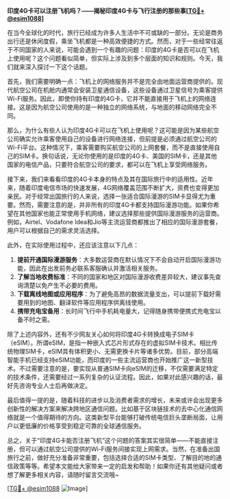 **印度4G卡可以注册飞机吗？——揭秘印度4G卡与飞行注册的那些事[[TG💪+ @esim1088](https://t.me/s/esim1088)]**

在当今全球化的时代，旅行已经成为许多人生活中不可或缺的一部分。无论是商务出行还是休闲度假，乘坐飞机都是一种高效便捷的方式。然而，对于一些经常往返于不同国家的人来说，可能会遇到一个有趣的问题：印度的4G卡是否可以在飞机上使用呢？这个问题看似简单，但实际上涉及到多个层面的知识和规则。今天，我们就来深入探讨一下这个话题。

首先，我们需要明确一点：飞机上的网络服务并不是完全由地面运营商提供的。现代航空公司在机舱内通常会安装卫星通信设备，这些设备通过卫星信号为乘客提供Wi-Fi服务。因此，即使你持有印度的4G卡，它并不能直接用于飞机上的网络连接。这是因为航空公司使用的是一种独立的网络系统，与地面的移动网络完全不同。

那么，为什么有些人认为印度4G卡可以在飞机上使用呢？这可能是因为某些航空公司确实允许乘客使用自己的设备进行网络连接，但前提是必须通过航空公司的Wi-Fi平台。这种情况下，乘客需要购买航空公司的上网套餐，而不是直接使用自己的SIM卡。换句话说，无论你使用的是印度的4G卡、美国的SIM卡，还是其他国家的电信产品，只要符合航空公司的要求，都可以在飞机上享受网络服务。

接下来，我们来看看印度的4G卡本身的特点及其在国际旅行中的适用性。近年来，随着印度电信市场的快速发展，4G网络覆盖范围不断扩大，资费也变得更加亲民。对于经常出国旅行的人来说，选择一张适合国际漫游的SIM卡显得尤为重要。然而，需要注意的是，并非所有的印度4G卡都支持国际漫游功能。如果你希望在其他国家也能正常使用手机网络，建议选择那些提供国际漫游服务的运营商。例如，Airtel、Vodafone Idea和Jio等主流运营商都推出了相应的国际漫游套餐，用户可以根据自己的需求灵活选择。

此外，在实际使用过程中，还应该注意以下几点：

1. **提前开通国际漫游服务**：大多数运营商在默认情况下不会自动开启国际漫游功能，因此在出发前务必联系客服确认并激活相关服务。
2. **了解当地收费标准**：不同的国家和地区对国际漫游收费差异较大，建议事先查询清楚以免产生不必要的费用。
3. **下载离线地图或应用程序**：为了避免高昂的数据流量支出，可以提前下载好需要用到的地图、翻译软件等应用程序供离线使用。
4. **携带充电宝备用**：长时间飞行中手机耗电量大，记得随身携带便携式充电宝以备不时之需。

除了上述内容外，还有不少网友关心如何将印度4G卡转换成电子SIM卡（eSIM）。所谓eSIM，是指一种嵌入式芯片形式存在的虚拟SIM卡技术。相比传统物理SIM卡，eSIM具有体积更小、无需更换卡片等诸多优势。目前，部分高端智能手机已经支持eSIM功能，而印度的一些主流运营商也开始推广这一新型技术。不过需要注意的是，要实现从普通SIM卡向eSIM的迁移，不仅需要满足特定的技术条件，还需要经过一系列复杂的认证流程。因此，如果对此感兴趣的话，最好先咨询专业人士后再做决定。

最后值得一提的是，随着科技的进步以及消费者需求的增长，未来或许会出现更多创新性的解决方案来解决跨地区通信问题。比如基于区块链技术的去中心化通信网络就是一个值得期待的方向。这类新型平台能够打破传统电信巨头垄断局面，让用户以更低廉的价格享受到稳定可靠的全球通信服务。

总之，关于“印度4G卡能否注册飞机”这个问题的答案其实很简单——不能直接注册，但可以通过航空公司提供的Wi-Fi服务间接实现上网需求。当然，在准备出国旅行之前，做好充分准备非常重要，包括选择合适的SIM卡类型、了解目的地的通信政策等等。希望本文能给大家带来一定的启发和帮助！如果你还有其他疑问或者想了解更多相关内容，请随时留言交流哦~

[[TG💪+ @esim1088](https://t.me/s/esim1088) ![Image](https://i.postimg.cc/4NQfJmqS/Snipaste-2025-05-13-00-14-12.png)]